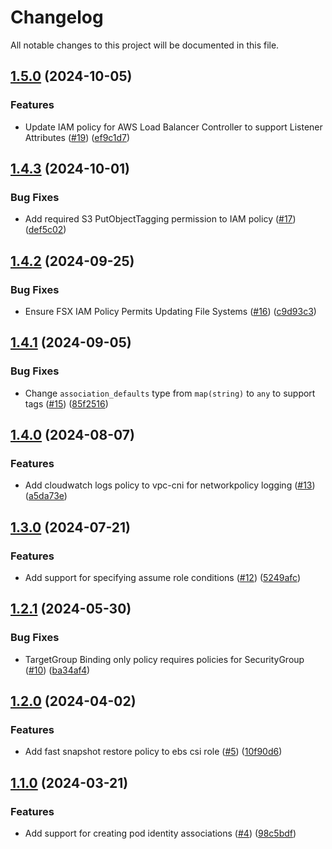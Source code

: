 # Changelog

All notable changes to this project will be documented in this file.

## [1.5.0](https://github.com/terraform-aws-modules/terraform-aws-eks-pod-identity/compare/v1.4.3...v1.5.0) (2024-10-05)


### Features

* Update IAM policy for AWS Load Balancer Controller to support Listener Attributes ([#19](https://github.com/terraform-aws-modules/terraform-aws-eks-pod-identity/issues/19)) ([ef9c1d7](https://github.com/terraform-aws-modules/terraform-aws-eks-pod-identity/commit/ef9c1d76f49484a3c71cbd66ccd25b68078dc278))

## [1.4.3](https://github.com/terraform-aws-modules/terraform-aws-eks-pod-identity/compare/v1.4.2...v1.4.3) (2024-10-01)


### Bug Fixes

* Add required S3 PutObjectTagging permission to IAM policy ([#17](https://github.com/terraform-aws-modules/terraform-aws-eks-pod-identity/issues/17)) ([def5c02](https://github.com/terraform-aws-modules/terraform-aws-eks-pod-identity/commit/def5c02bf0c662d8a52cd4da1c671b3060231296))

## [1.4.2](https://github.com/terraform-aws-modules/terraform-aws-eks-pod-identity/compare/v1.4.1...v1.4.2) (2024-09-25)


### Bug Fixes

* Ensure FSX IAM Policy Permits Updating File Systems ([#16](https://github.com/terraform-aws-modules/terraform-aws-eks-pod-identity/issues/16)) ([c9d93c3](https://github.com/terraform-aws-modules/terraform-aws-eks-pod-identity/commit/c9d93c3ad016697d8b97e3d9c46f17e7b3e57b84))

## [1.4.1](https://github.com/terraform-aws-modules/terraform-aws-eks-pod-identity/compare/v1.4.0...v1.4.1) (2024-09-05)


### Bug Fixes

* Change `association_defaults` type from `map(string)` to `any` to support tags ([#15](https://github.com/terraform-aws-modules/terraform-aws-eks-pod-identity/issues/15)) ([85f2516](https://github.com/terraform-aws-modules/terraform-aws-eks-pod-identity/commit/85f25165c7a115738d053ff93fa24b3d3701fb4b))

## [1.4.0](https://github.com/terraform-aws-modules/terraform-aws-eks-pod-identity/compare/v1.3.0...v1.4.0) (2024-08-07)


### Features

* Add cloudwatch logs policy to vpc-cni for networkpolicy logging ([#13](https://github.com/terraform-aws-modules/terraform-aws-eks-pod-identity/issues/13)) ([a5da73e](https://github.com/terraform-aws-modules/terraform-aws-eks-pod-identity/commit/a5da73e26a8d4ca46f76ea5e4e0c57479a451837))

## [1.3.0](https://github.com/terraform-aws-modules/terraform-aws-eks-pod-identity/compare/v1.2.1...v1.3.0) (2024-07-21)


### Features

* Add support for specifying assume role conditions ([#12](https://github.com/terraform-aws-modules/terraform-aws-eks-pod-identity/issues/12)) ([5249afc](https://github.com/terraform-aws-modules/terraform-aws-eks-pod-identity/commit/5249afcf2c5c8f7347c48d4bc8caab193dcf5e20))

## [1.2.1](https://github.com/terraform-aws-modules/terraform-aws-eks-pod-identity/compare/v1.2.0...v1.2.1) (2024-05-30)


### Bug Fixes

* TargetGroup Binding only policy requires policies for SecurityGroup ([#10](https://github.com/terraform-aws-modules/terraform-aws-eks-pod-identity/issues/10)) ([ba34af4](https://github.com/terraform-aws-modules/terraform-aws-eks-pod-identity/commit/ba34af404af6dd45a387dc8689e07183667afc58))

## [1.2.0](https://github.com/terraform-aws-modules/terraform-aws-eks-pod-identity/compare/v1.1.0...v1.2.0) (2024-04-02)


### Features

* Add fast snapshot restore policy to ebs csi role ([#5](https://github.com/terraform-aws-modules/terraform-aws-eks-pod-identity/issues/5)) ([10f90d6](https://github.com/terraform-aws-modules/terraform-aws-eks-pod-identity/commit/10f90d6d92e23b66520a92d9f80870d008825fdd))

## [1.1.0](https://github.com/terraform-aws-modules/terraform-aws-eks-pod-identity/compare/v1.0.0...v1.1.0) (2024-03-21)


### Features

* Add support for creating pod identity associations ([#4](https://github.com/terraform-aws-modules/terraform-aws-eks-pod-identity/issues/4)) ([98c5bdf](https://github.com/terraform-aws-modules/terraform-aws-eks-pod-identity/commit/98c5bdf103094e907315c980981841efae26ae2b))
